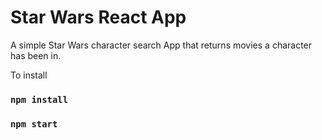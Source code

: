 # Star Wars React App
A simple Star Wars character search App that returns movies a character has been in.

To install
### `npm install`
### `npm start`



